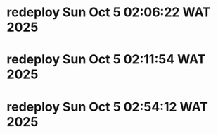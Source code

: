 # redeploy Sun Oct  5 02:06:22 WAT 2025
# redeploy Sun Oct  5 02:11:54 WAT 2025
# redeploy Sun Oct  5 02:54:12 WAT 2025
